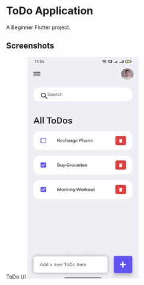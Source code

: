 # ToDo Application

A Beginner Flutter project.

## Screenshots
ToDo UI
<img src="Screenshots/Screenshot_2023-06-20-23-55-17-25_e8f1bd4c4634587c7e6d06270ae2bad2.jpg" width="300" height="600">




